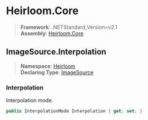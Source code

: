 # Heirloom.Core

> **Framework**: .NETStandard,Version=v2.1  
> **Assembly**: [Heirloom.Core][0]  

## ImageSource.Interpolation

> **Namespace**: [Heirloom][0]  
> **Declaring Type**: [ImageSource][1]  

### Interpolation

Interpolation mode.

```cs
public InterpolationMode Interpolation { get; set; }
```

[0]: ../../../Heirloom.Core.md
[1]: ../ImageSource.md
